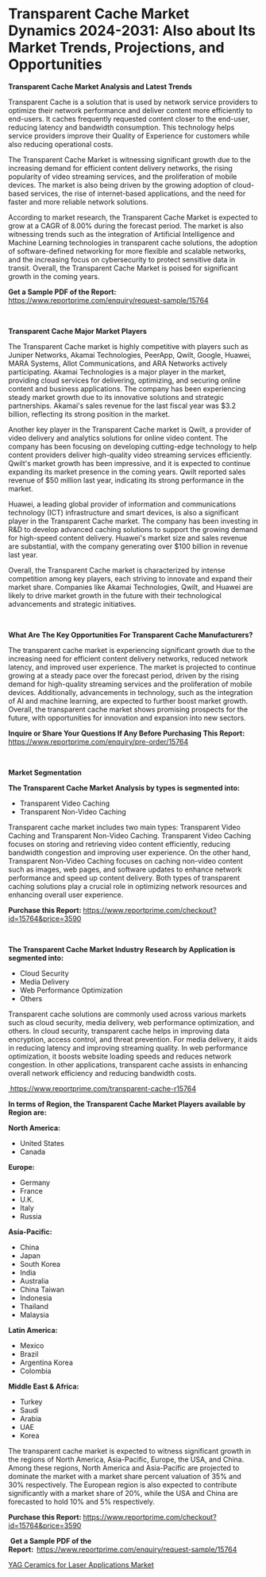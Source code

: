 <p><h1>Transparent Cache Market Dynamics 2024-2031: Also about Its Market Trends, Projections, and Opportunities</h1></p><p><strong>Transparent Cache Market Analysis and Latest Trends</strong></p>
<p><p>Transparent Cache is a solution that is used by network service providers to optimize their network performance and deliver content more efficiently to end-users. It caches frequently requested content closer to the end-user, reducing latency and bandwidth consumption. This technology helps service providers improve their Quality of Experience for customers while also reducing operational costs.</p><p>The Transparent Cache Market is witnessing significant growth due to the increasing demand for efficient content delivery networks, the rising popularity of video streaming services, and the proliferation of mobile devices. The market is also being driven by the growing adoption of cloud-based services, the rise of internet-based applications, and the need for faster and more reliable network solutions.</p><p>According to market research, the Transparent Cache Market is expected to grow at a CAGR of 8.00% during the forecast period. The market is also witnessing trends such as the integration of Artificial Intelligence and Machine Learning technologies in transparent cache solutions, the adoption of software-defined networking for more flexible and scalable networks, and the increasing focus on cybersecurity to protect sensitive data in transit. Overall, the Transparent Cache Market is poised for significant growth in the coming years.</p></p>
<p><strong>Get a Sample PDF of the Report:&nbsp;</strong> <a href="https://www.reportprime.com/enquiry/request-sample/15764">https://www.reportprime.com/enquiry/request-sample/15764</a></p>
<p>&nbsp;</p>
<p><strong>Transparent Cache Major Market Players</strong></p>
<p><p>The Transparent Cache market is highly competitive with players such as Juniper Networks, Akamai Technologies, PeerApp, Qwilt, Google, Huawei, MARA Systems, Allot Communications, and ARA Networks actively participating. Akamai Technologies is a major player in the market, providing cloud services for delivering, optimizing, and securing online content and business applications. The company has been experiencing steady market growth due to its innovative solutions and strategic partnerships. Akamai's sales revenue for the last fiscal year was $3.2 billion, reflecting its strong position in the market.</p><p>Another key player in the Transparent Cache market is Qwilt, a provider of video delivery and analytics solutions for online video content. The company has been focusing on developing cutting-edge technology to help content providers deliver high-quality video streaming services efficiently. Qwilt's market growth has been impressive, and it is expected to continue expanding its market presence in the coming years. Qwilt reported sales revenue of $50 million last year, indicating its strong performance in the market.</p><p>Huawei, a leading global provider of information and communications technology (ICT) infrastructure and smart devices, is also a significant player in the Transparent Cache market. The company has been investing in R&D to develop advanced caching solutions to support the growing demand for high-speed content delivery. Huawei's market size and sales revenue are substantial, with the company generating over $100 billion in revenue last year.</p><p>Overall, the Transparent Cache market is characterized by intense competition among key players, each striving to innovate and expand their market share. Companies like Akamai Technologies, Qwilt, and Huawei are likely to drive market growth in the future with their technological advancements and strategic initiatives.</p></p>
<p>&nbsp;</p>
<p><strong>What Are The Key Opportunities For Transparent Cache Manufacturers?</strong></p>
<p><p>The transparent cache market is experiencing significant growth due to the increasing need for efficient content delivery networks, reduced network latency, and improved user experience. The market is projected to continue growing at a steady pace over the forecast period, driven by the rising demand for high-quality streaming services and the proliferation of mobile devices. Additionally, advancements in technology, such as the integration of AI and machine learning, are expected to further boost market growth. Overall, the transparent cache market shows promising prospects for the future, with opportunities for innovation and expansion into new sectors.</p></p>
<p><strong>Inquire or Share Your Questions If Any Before Purchasing This Report:</strong> <a href="https://www.reportprime.com/enquiry/pre-order/15764">https://www.reportprime.com/enquiry/pre-order/15764</a></p>
<p>&nbsp;</p>
<p><strong>Market Segmentation</strong></p>
<p><strong>The Transparent Cache Market Analysis by types is segmented into:</strong></p>
<p><ul><li>Transparent Video Caching</li><li>Transparent Non-Video Caching</li></ul></p>
<p><p>Transparent cache market includes two main types: Transparent Video Caching and Transparent Non-Video Caching. Transparent Video Caching focuses on storing and retrieving video content efficiently, reducing bandwidth congestion and improving user experience. On the other hand, Transparent Non-Video Caching focuses on caching non-video content such as images, web pages, and software updates to enhance network performance and speed up content delivery. Both types of transparent caching solutions play a crucial role in optimizing network resources and enhancing overall user experience.</p></p>
<p><strong>Purchase this Report:&nbsp;</strong><a href="https://www.reportprime.com/checkout?id=15764&price=3590">https://www.reportprime.com/checkout?id=15764&price=3590</a></p>
<p>&nbsp;</p>
<p><strong>The Transparent Cache Market Industry Research by Application is segmented into:</strong></p>
<p><ul><li>Cloud Security</li><li>Media Delivery</li><li>Web Performance Optimization</li><li>Others</li></ul></p>
<p><p>Transparent cache solutions are commonly used across various markets such as cloud security, media delivery, web performance optimization, and others. In cloud security, transparent cache helps in improving data encryption, access control, and threat prevention. For media delivery, it aids in reducing latency and improving streaming quality. In web performance optimization, it boosts website loading speeds and reduces network congestion. In other applications, transparent cache assists in enhancing overall network efficiency and reducing bandwidth costs.</p></p>
<p><a href="https://www.reportprime.com/transparent-cache-r15764">&nbsp;https://www.reportprime.com/transparent-cache-r15764</a></p>
<p><strong>In terms of Region, the Transparent Cache Market Players available by Region are:</strong></p>
<p>
    <p> <strong> North America: </strong>
        <ul>
            <li>United States</li>
            <li>Canada</li>
        </ul>
        </p> 
    <p> <strong> Europe: </strong>
        <ul>
            <li>Germany</li>
            <li>France</li>
            <li>U.K.</li>
            <li>Italy</li>
            <li>Russia</li>
        </ul>
        </p> 
    <p> <strong> Asia-Pacific: </strong>
        <ul>
            <li>China</li>
            <li>Japan</li>
            <li>South Korea</li>
            <li>India</li>
            <li>Australia</li>
            <li>China Taiwan</li>
            <li>Indonesia</li>
            <li>Thailand</li>
            <li>Malaysia</li>
        </ul>
        </p> 
    <p> <strong> Latin America: </strong>
        <ul>
            <li>Mexico</li>
            <li>Brazil</li>
            <li>Argentina Korea</li>
            <li>Colombia</li>
        </ul>
        </p> 
    <p> <strong> Middle East & Africa: </strong>
        <ul>
            <li>Turkey</li>
            <li>Saudi</li>
            <li>Arabia</li>
            <li>UAE</li>
            <li>Korea</li>
        </ul>
    </p>
    </p>
<p><p>The transparent cache market is expected to witness significant growth in the regions of North America, Asia-Pacific, Europe, the USA, and China. Among these regions, North America and Asia-Pacific are projected to dominate the market with a market share percent valuation of 35% and 30% respectively. The European region is also expected to contribute significantly with a market share of 20%, while the USA and China are forecasted to hold 10% and 5% respectively.</p></p>
<p><strong>Purchase this Report: </strong><a href="https://www.reportprime.com/checkout?id=15764&price=3590">https://www.reportprime.com/checkout?id=15764&price=3590</a></p>
<p>&nbsp;<strong>Get a Sample PDF of the Report:&nbsp;&nbsp;</strong><a href="https://www.reportprime.com/enquiry/request-sample/15764">https://www.reportprime.com/enquiry/request-sample/15764</a></p>
<p><strong></strong></p>
<p><p><a href="https://meowing-canidae-761.notion.site/YAG-Ceramics-for-Laser-Applications-Market-Trends-Forecast-and-Competitive-Analysis-to-2031-69a8f0d604a1422b9c5eca69653368c5">YAG Ceramics for Laser Applications Market</a></p></p>